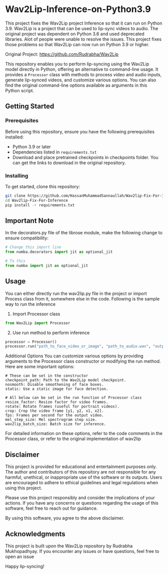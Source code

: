 # Wav2Lip-Inference-on-Python3.9
This project fixes the Wav2Lip project Inference so that it can run on Python 3.9. Wav2Lip is a project that can be used to lip-sync videos to audio. The original project was dependent on Python 3.6 and used deprecated libraries. Alot of people were unable to resolve the issues. This project fixes those problems so that Wav2Lip can now run on Python 3.9 or higher.

Original Project: https://github.com/Rudrabha/Wav2Lip

This repository enables you to perform lip-syncing using the Wav2Lip model directly in Python, offering an alternative to command-line usage. It provides a `Processor` class with methods to process video and audio inputs, generate lip-synced videos, and customize various options. You can also find the original command-line options available as arguments in this Python script.

## Getting Started

### Prerequisites

Before using this repository, ensure you have the following prerequisites installed:

- Python 3.9 or later
- Dependencies listed in `requirements.txt`
- Download and place pretrained checkpoints in checkpoints folder. You can get the links to download in the original repository.

### Installing

To get started, clone this repository:

```bash
git clone https://github.com/HassanMuhammadSannaullah/Wav2lip-Fix-For-Inference.git
cd Wav2lip-Fix-For-Inference
pip install -r requirements.txt
```
## Important Note
In the decorators.py file of the librose module, make the following change to ensure compatibility:

```python
# Change this import line
from numba.decorators import jit as optional_jit

# To this
from numba import jit as optional_jit
```

## Usage
You can either directly run the wav2lip.py file in the project or import Process class from it, somewhere else in the code. Following is the sample way to run the inference

1. Import Processor class
```python
from Wav2Lip import Processor
```

2. Use run method to perform inference
```python
processor = Processor()
processor.run("path_to_face_video_or_image", "path_to_audio.wav", "output_path.mp4")
```

Additional Options
You can customize various options by providing arguments to the Processor class constructor or modifying the run method. Here are some important options:
```
# These can be set in the constructor
checkpoint_path: Path to the Wav2Lip model checkpoint. 
nosmooth: Disable smoothening of face boxes. 
static: Use a static image for face detection. 

# All below can be set in the run function of Processor class
resize_factor: Resize factor for video frames. 
rotate: Rotate frames (useful for portrait videos).
crop: Crop the video frame [y1, y2, x1, x2].
fps: Frames per second for the output video.
mel_step_size: Mel spectrogram step size.
wav2lip_batch_size: Batch size for inference.
```
For detailed information on these options, refer to the code comments in the Processor class, or refer to the original implementation of wav2lip

## Disclaimer

This project is provided for educational and entertainment purposes only. The author and contributors of this repository are not responsible for any harmful, unethical, or inappropriate use of the software or its outputs. Users are encouraged to adhere to ethical guidelines and legal regulations when using this project.

Please use this project responsibly and consider the implications of your actions. If you have any concerns or questions regarding the usage of this software, feel free to reach out for guidance.

By using this software, you agree to the above disclaimer.

## Acknowledgments
This project is built upon the Wav2Lip repository by Rudrabha Mukhopadhyay.
If you encounter any issues or have questions, feel free to open an issue 

Happy lip-syncing!


